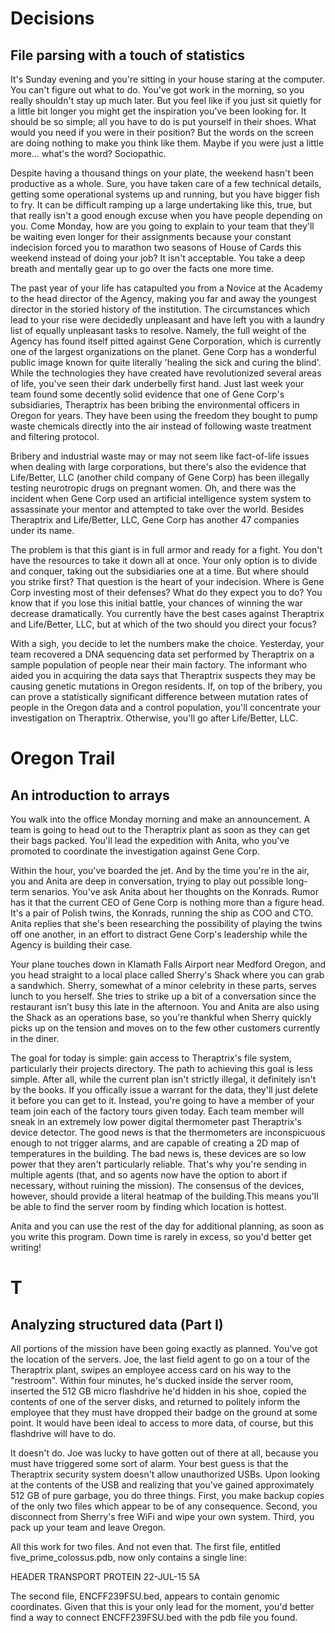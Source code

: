 Decisions
=====

File parsing with a touch of statistics
-----

It's Sunday evening and you're sitting in your house staring at the computer. You can't figure out what to do. You've got work in the morning, so you really shouldn't stay up much later. But you feel like if you just sit quietly for a little bit longer you might get the inspiration you've been looking for. It should be so simple; all you have to do is put yourself in their shoes. What would you need if you were in their position? But the words on the screen are doing nothing to make you think like them. Maybe if you were just a little more… what's the word? Sociopathic.

Despite having a thousand things on your plate, the weekend hasn't been productive as a whole. Sure, you have taken care of a few technical details, getting some operational systems up and running, but you have bigger fish to fry. It can be difficult ramping up a large undertaking like this, true, but that really isn't a good enough excuse when you have people depending on you. Come Monday, how are you going to explain to your team that they'll be waiting even longer for their assignments because your constant indecision forced you to marathon two seasons of House of Cards this weekend instead of doing your job? It isn't acceptable. You take a deep breath and mentally gear up to go over the facts one more time.

The past year of your life has catapulted you from a Novice at the Academy to the head director of the Agency, making you far and away the youngest director in the storied history of the institution. The circumstances which lead to your rise were decidedly unpleasant and have left you with a laundry list of equally unpleasant tasks to resolve. Namely, the full weight of the Agency has found itself pitted against Gene Corporation, which is currently one of the largest organizations on the planet. Gene Corp has a wonderful public image known for quite literally 'healing the sick and curing the blind'. While the technologies they have created have revolutionized several areas of life, you've seen their dark underbelly first hand. Just last week your team found some decently solid evidence that one of Gene Corp's subsidiaries, Theraptrix has been bribing the environmental officers in Oregon for years. They have been using the freedom they bought to pump waste chemicals directly into the air instead of following waste treatment and filtering protocol.

Bribery and industrial waste may or may not seem like fact-of-life issues when dealing with large corporations, but there's also the evidence that Life/Better, LLC (another child company of Gene Corp) has been illegally testing neurotropic drugs on pregnant women. Oh, and there was the incident when Gene Corp used an artificial intelligence system system to assassinate your mentor and attempted to take over the world. Besides Theraptrix and Life/Better, LLC, Gene Corp has another 47 companies under its name.

The problem is that this giant is in full armor and ready for a fight. You don't have the resources to take it down all at once. Your only option is to divide and conquer, taking out the subsidiaries one at a time. But where should you strike first? That question is the heart of your indecision. Where is Gene Corp investing most of their defenses? What do they expect you to do? You know that if you lose this initial battle, your chances of winning the war decrease dramatically. You currently have the best cases against Theraptrix and Life/Better, LLC, but at which of the two should you direct your focus?

With a sigh, you decide to let the numbers make the choice. Yesterday, your team recovered a DNA sequencing data set performed by Theraptrix on a sample population of people near their main factory. The informant who aided you in acquiring the data says that Theraptrix suspects they may be causing genetic mutations in Oregon residents. If, on top of the bribery, you can prove a statistically significant difference between mutation rates of people in the Oregon data and a control population, you'll concentrate your investigation on Theraptrix. Otherwise, you'll go after Life/Better, LLC.

Oregon Trail
=====

An introduction to arrays
-----

You walk into the office Monday morning and make an announcement. A team is going to head out to the Theraptrix plant as soon as they can get their bags packed. You'll lead the expedition with Anita, who you've promoted to coordinate the investigation against Gene Corp.

Within the hour, you've boarded the jet. And by the time you're in the air, you and Anita are deep in conversation, trying to play out possible long-term senarios. You've ask Anita about her thoughts on the Konrads. Rumor has it that the current CEO of Gene Corp is nothing more than a figure head. It's a pair of Polish twins, the Konrads, running the ship as COO and CTO. Anita replies that she's been researching the possibility of playing the twins off one another, in an effort to distract Gene Corp's leadership while the Agency is building their case.  

Your plane touches down in Klamath Falls Airport near Medford Oregon, and  you head straight to a local place called Sherry's Shack where you can grab a sandwhich. Sherry, somewhat of a minor celebrity in these parts, serves lunch to you herself. She tries to strike up a bit of a conversation since the restaurant isn’t busy this late in the afternoon. You and Anita are also using the Shack as an operations base, so you're thankful when Sherry quickly picks up on the tension and moves on to the few other customers currently in the diner.

The goal for today is simple: gain access to Theraptrix's file system, particularly their projects directory. The path to achieving this goal is less simple. After all, while the current plan isn't strictly illegal, it definitely isn't by the books. If you offically issue a warrant for the data, they'll just delete it before you can get to it. Instead, you're going to have a member of your team join each of the factory tours given today. Each team member will sneak in an extremely low power digital thermometer past Theraptrix's device detector. The good news is that the thermometers are inconspicuous enough to not trigger alarms, and are capable of creating a 2D map of temperatures in the building. The bad news is, these devices are so low power that they aren't particularly reliable. That's why you're sending in multiple agents (that, and so agents now have the option to abort if necessary, without ruining the mission). The consensus of the devices, however, should provide a literal heatmap of the building.This means you'll be able to find the server room by finding which location is hottest.

Anita and you can use the rest of the day for additional planning, as soon as you write this program. Down time is rarely in excess, so you'd better get writing!

T
=====

Analyzing structured data (Part I)
-----

All portions of the mission have been going exactly as planned. You've got the location of the servers. Joe, the last field agent to go on a tour of the Theraptrix plant, swipes an employee access card on his way to the "restroom". Within four minutes, he's ducked inside the server room, inserted the 512 GB micro flashdrive he'd hidden in his shoe, copied the contents of one of the server disks, and returned to politely inform the employee that they must have dropped their badge on the ground at some point. It would have been ideal to access to more data, of course, but this flashdrive will have to do.

It doesn't do. Joe was lucky to have gotten out of there at all, because you must have triggered some sort of alarm. Your best guess is that the Theraptrix security system doesn't allow unauthorized USBs. Upon looking at the contents of the USB and realizing that you've gained approximately 512 GB of pure garbage, you do three things. First, you make backup copies of the only two files which appear to be of any consequence. Second, you disconnect from Sherry's free WiFi and wipe your own system. Third, you pack up your team and leave Oregon.


All this work for two files. And not even that. The first file, entitled five_prime_colossus.pdb, now only contains a single line:

HEADER    TRANSPORT PROTEIN                       22-JUL-15   5A

The second file, ENCFF239FSU.bed, appears to contain genomic coordinates. Given that this is your only lead for the moment, you'd better find a way to connect ENCFF239FSU.bed with the pdb file you found.

